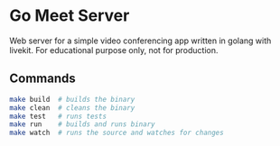 # Go Meet Server

Web server for a simple video conferencing app written in golang with livekit. For educational purpose only, not for production.

## Commands

```bash
make build  # builds the binary
make clean  # cleans the binary
make test   # runs tests
make run    # builds and runs binary
make watch  # runs the source and watches for changes
```
